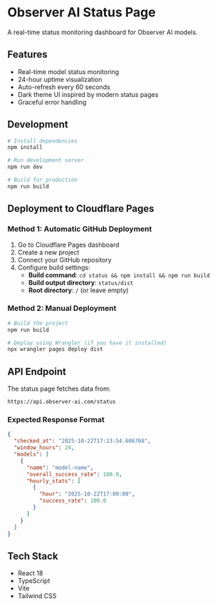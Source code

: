 # Observer AI Status Page

A real-time status monitoring dashboard for Observer AI models.

## Features

- Real-time model status monitoring
- 24-hour uptime visualization
- Auto-refresh every 60 seconds
- Dark theme UI inspired by modern status pages
- Graceful error handling

## Development

```bash
# Install dependencies
npm install

# Run development server
npm run dev

# Build for production
npm run build
```

## Deployment to Cloudflare Pages

### Method 1: Automatic GitHub Deployment

1. Go to Cloudflare Pages dashboard
2. Create a new project
3. Connect your GitHub repository
4. Configure build settings:
   - **Build command**: `cd status && npm install && npm run build`
   - **Build output directory**: `status/dist`
   - **Root directory**: `/` (or leave empty)

### Method 2: Manual Deployment

```bash
# Build the project
npm run build

# Deploy using Wrangler (if you have it installed)
npx wrangler pages deploy dist
```

## API Endpoint

The status page fetches data from:
```
https://api.observer-ai.com/status
```

### Expected Response Format

```json
{
  "checked_at": "2025-10-22T17:13:54.606768",
  "window_hours": 24,
  "models": [
    {
      "name": "model-name",
      "overall_success_rate": 100.0,
      "hourly_stats": [
        {
          "hour": "2025-10-22T17:00:00",
          "success_rate": 100.0
        }
      ]
    }
  ]
}
```

## Tech Stack

- React 18
- TypeScript
- Vite
- Tailwind CSS
